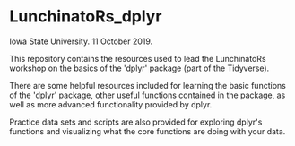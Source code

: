 # LunchinatoRs_dplyr

Iowa State University. 11 October 2019.

This repository contains the resources used to lead the LunchinatoRs workshop on the basics of the 'dplyr' package (part of the Tidyverse).

There are some helpful resources included for learning the basic functions of the 'dplyr' package, other useful functions contained in the package, as well as more advanced functionality provided by dplyr. 

Practice data sets and scripts are also provided for exploring dplyr's functions and visualizing what the core functions are doing with your data. 
